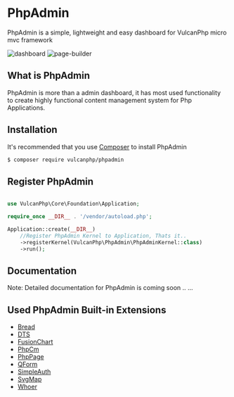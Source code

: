 # PhpAdmin
PhpAdmin is a simple, lightweight and easy dashboard for VulcanPhp micro mvc framework

![dashboard](https://github.com/vulcanphp/phpadmin/assets/128284645/7ccfee72-3f4a-40a1-b871-b63d44ac3b30)
![page-builder](https://github.com/vulcanphp/phpadmin/assets/128284645/ce91cb93-bccc-4792-a785-3ec9f2659004)

## What is PhpAdmin
PhpAdmin is more than a admin dashboard, it has most used functionality <br />
to create highly functional content management system for Php Applications.

## Installation

It's recommended that you use [Composer](https://getcomposer.org/) to install PhpAdmin

```bash
$ composer require vulcanphp/phpadmin
```

## Register PhpAdmin

```php

use VulcanPhp\Core\Foundation\Application;

require_once __DIR__ . '/vendor/autoload.php';

Application::create(__DIR__)
    //Register PhpAdmin Kernel to Application, Thats it.. 
    ->registerKernel(VulcanPhp\PhpAdmin\PhpAdminKernel::class)
    ->run();


```

## Documentation
Note: Detailed documentation for PhpAdmin is coming soon ..
...

## Used PhpAdmin Built-in Extensions
- [Bread](#bread)
- [DTS](#dts)
- [FusionChart](#fusionchart)
- [PhpCm](#phpcm)
- [PhpPage](#phppage)
- [QForm](#qform)
- [SimpleAuth](#simpleauth)
- [SvgMap](#svgmap)
- [Whoer](#whoer)
